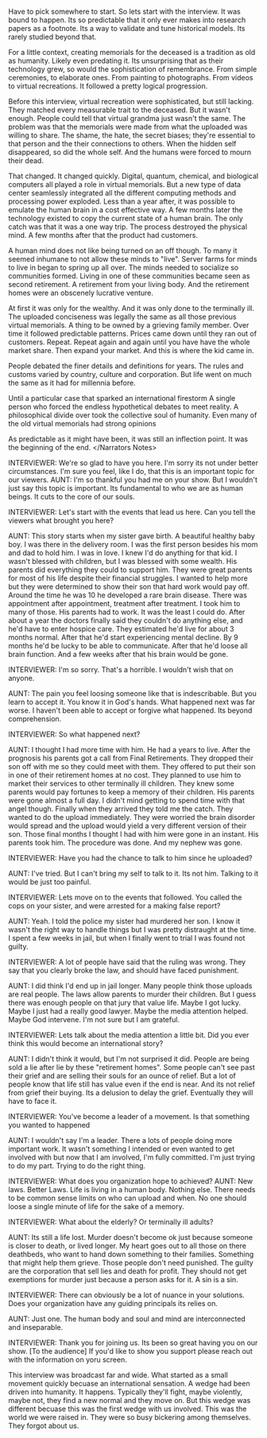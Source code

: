 <Narrators Notes>

Have to pick somewhere to start. So lets start with the interview. It was bound to happen. Its so predictable that it only ever makes into research papers as a footnote. Its a way to validate and tune historical models. Its rarely studied beyond that. 

For a little context, creating memorials for the deceased is a tradition as old as humanity. Likely even predating it. Its unsurprising that as their technology grew, so would the sophistication of remembrance. 
From simple ceremonies, to elaborate ones. From painting to photographs. From videos to virtual recreations. It followed a pretty logical progression. 

Before this interview, virtual recreation were sophisticated, but still lacking.  They matched every measurable trait to the deceased. But it wasn't enough. People could tell that virtual grandma just wasn't the same. The problem was that the memorials were made from what the uploaded was willing to share. The shame, the hate, the secret biases; they're essential to that person and the their connections to others. When the hidden self disappeared, so did the whole self. And the humans were forced to mourn their dead. 

That changed. It changed quickly. Digital, quantum, chemical, and biological computers all played a role in virtual memorials. But a new type of data center seamlessly integrated all the different computing methods and processing power exploded. Less than a year after, it was possible to emulate the human brain in a cost effective way. A few months later the technology existed to copy the current state of a human brain. The only catch was that it was a one way trip. The process destroyed the physical mind.  A few months after that the product had customers. 

A human mind does not like being turned on an off though. To many it seemed inhumane to not allow these minds to "live".
Server farms for minds to live in began to spring up all over. The minds needed to socialize so communities formed. Living in one of these communities became seen as second retirement. A retirement from your living body. And the retirement homes were an obscenely lucrative venture.

At first it was only for the wealthy. And it was only done to the terminally ill. The uploaded conciseness was legally the same as all those previous virtual memorials. A thing to be owned by a grieving family member. Over time it followed predictable patterns. Prices came down until they ran out of customers. Repeat. Repeat again and again until you have have the whole market share. Then expand your market. And this is where the kid came in.

People debated the finer details and definitions for years. The rules and customs varied by country, culture and corporation. But life went on much the same as it had for millennia before.

Until a particular case that sparked an international firestorm
A single person who forced the endless hypothetical debates to meet reality.
A philosophical divide over took the collective soul of humanity. 
Even many of the old virtual memorials had strong opinions

As predictable as it might have been, it was still an inflection point. It was the beginning of the end.
</Narrators Notes>

INTERVIEWER: We're so glad to have you here. I'm sorry its not under better circumstances. I'm sure you feel, like I do, that this is an important topic for our viewers.
AUNT: I'm so thankful you had me on your show. But I wouldn't just say this topic is important. Its fundamental to who we are as human beings. It cuts to the core of our souls.

INTERVIEWER: Let's start with the events that lead us here. Can you tell the viewers what brought you here?

AUNT: This story starts when my sister gave birth. A beautiful healthy baby boy. I was there in the delivery room. I was the first person besides his mom and dad to hold him. I was in love. I knew I'd do anything for that kid. I wasn't blessed with children, but I was blessed with some wealth. His parents did everything they could to support him. They were great parents for most of his life despite their financial struggles. I wanted to help more but they were determined to show their son that hard work would pay off. Around the time he was 10 he developed a rare brain disease. There was appointment after appointment, treatment after treatment. I took him to many of those. His parents had to work. It was the least I could do. After about a year the doctors finally said they couldn't do anything else, and he'd have to enter hospice care. They estimated he'd live for about 3 months normal. After that he'd start experiencing mental decline. By 9 months he'd be lucky to be able to communicate. After that he'd loose all brain function. And a few weeks after that his brain would be gone.

INTERVIEWER: I'm so sorry. That's a horrible. I wouldn't wish that on anyone.

AUNT: The pain you feel loosing someone like that is indescribable. But you learn to accept it. You know it in God's hands. What happened next was far worse. I haven't been able to accept or forgive what happened. Its beyond comprehension. 

INTERVIEWER: So what happened next?

AUNT: I thought I had more time with him. He had a years to live. After the prognosis his parents got a call from Final Retirements. They dropped their son off with me so they could meet with them. They offered to put their son in one of their retirement homes at no cost. They planned to use him to market their services to other terminally ill children. They knew some parents would pay fortunes to keep a memory of their children. His parents were gone almost a full day. I didn't mind getting to spend time with that angel though. Finally when they arrived they told me the catch. They wanted to do the upload immediately. They were worried the brain disorder would spread and the upload would yield a very different version of their son. Those final months I thought I had with him were gone in an instant. His parents took him. The procedure was done. And my nephew was gone.

INTERVIEWER: Have you had the chance to talk to him since he uploaded?

AUNT: I've tried. But I can't bring my self to talk to it. Its not him. Talking to it would be just too painful.

INTERVIEWER: Lets move on to the events that followed. You called the cops on your sister, and were arrested for a making false report?

AUNT: Yeah. I told the police my sister had murdered her son. I know it wasn't the right way to handle things but I was pretty distraught at the time. I spent a few weeks in jail, but when I finally went to trial I was found not guilty.

INTERVIEWER: A lot of people have said that the ruling was wrong. They say that you clearly broke the law, and should have faced punishment.

AUNT: I did think I'd end up in jail longer. Many people think those uploads are real people. The laws allow parents to murder their children. But I guess there was enough people on that jury that value life. Maybe I got lucky. Maybe I just had a really good lawyer. Maybe the media attention helped. Maybe God intervene. I'm not sure but I am grateful. 

INTERVIEWER: Lets talk about the media attention a little bit. Did you ever think this would become an international story?

AUNT: I didn't think it would, but I'm not surprised it did. People are being sold a lie after lie by these "retirement homes". Some people can't see past their grief and are selling their souls for an ounce of relief. But a lot of people know that life still has value even if the end is near. And its not relief from grief their buying. Its a delusion to delay the grief. Eventually they will have to face it.

INTERVIEWER: You've become a leader of a movement. Is that something you wanted to happened

AUNT: I wouldn't say I'm a leader. There a lots of people doing more important work. It wasn't something I intended or even wanted to get involved with but now that I am involved, I'm fully committed. I'm just trying to do my part. Trying to do the right thing.

INTERVIEWER: What does you organization hope to achieved?
AUNT: New laws. Better Laws. Life is living in a human body. Nothing else. There needs to be common sense limits on who can upload and when. No one should loose a single minute of life for the sake of a memory.

INTERVIEWER: What about the elderly? Or terminally ill adults?

AUNT: Its still a life lost. Murder doesn't become ok just because someone is closer to death, or lived longer. My heart goes out to all those on there deathbeds, who want to hand down something to their families. Something that might help them grieve. Those people don't need punished. The guilty are the corporation that sell lies and death for profit. They should not get exemptions for murder just because a person asks for it. A sin is a sin.

INTERVIEWER: There can obviously be a lot of nuance in your solutions. Does your organization have any guiding principals its relies on. 

AUNT: Just one. The human body and soul and mind are interconnected and inseparable. 

INTERVIEWER: Thank you for joining us. Its been so great having you on our show. [To the audience] If you'd like to show you support please reach out with the information on yoru screen.

<Narrator Notes>
This interview was broadcast far and wide. What started as a small movement quickly becuase an international sensation. A wedge had been driven into humanity. It happens. Typically they'll fight, maybe violently, maybe not, they find a new normal and they move on. But this wedge was different becuase this was the first wedge with us involved. This was the world we were raised in. They were so busy bickering among themselves. They forgot about us. 
</Narrators Notes>
